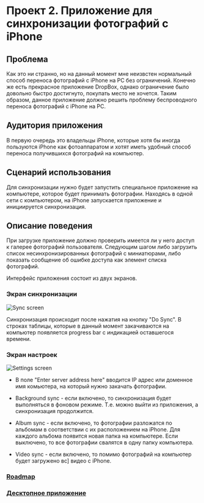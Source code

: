 Проект 2. Приложение для синхронизации фотографий с iPhone
=============

Проблема
-------------
Как это ни странно, но на данный момент мне неизвстен нормальный способ переноса фотографий с iPhone на PC без ограничений. Конечно же есть прекрасное приложение DropBox, однако ограничение было довольно быстро достигнуто, покупать место не хочется. Таким образом, данное приложение должно решить проблему беспроводного переноса фотографий с iPhone на PC.

Аудитория приложения
-------------
В первую очередь это владельцы iPhone, которые хотя бы иногда пользуются iPhone как фотоаппаратом и хотят иметь удобный способ переноса получившихся фотографий на компьютер.

Сценарий использования
-------------
Для синхронизации нужно будет запустить специальное приложение на компьютере, которое будет принимать фотографии. Находясь в одной сети с компьютером, на iPhone запускается приложение и инициируется синхронизация.

Описание поведения
-------------
При загрузке приложение должно проверить имеется ли у него доступ к галерее фотографий пользователя. Следующим шагом либо загрузить список несинхронизированных фотографий с миниатюрами, либо показать сообщение об ошибке доступа как элемент списка фотографий.

Интерфейс приложения состоит из двух экранов.

### Экран синхронизации

![Sync screen](https://raw.github.com/vitalidze/osx-project-2/master/sync-screen.png)

Синхронизация происходит после нажатия на кнопку "Do Sync". В строках таблицы, которые в данный момент закачиваются на компьютер появляется progress bar с индикацией оставшегося времени.

### Экран настроек

![Settings screen](https://raw.github.com/vitalidze/osx-project-2/master/settings-screen.png)

* В поле "Enter server address here" вводится IP адрес или доменное имя комьютера, на который нужно закачать фотографии.

* Background sync - если включено, то синхронизация будет выполняться в фоновом режиме. Т.е. можно выйти из приложения, а синхронизация продолжится.

* Album sync - если включено, то фотографии разложатся по альбомам в соответствии с их расположением на iPhone. Для каждого альбома появится новая папка на компьютере. Если выключено, то все фотографии свалятся в одну папку компьютера.

* Video sync - если включено, то помимо фотографий на компьютер будет загружено вс] видео с iPhone.

### [Roadmap](https://github.com/vitalidze/osx-project-2/wiki/Roadmap)

### [Десктопное приложение](https://github.com/vitalidze/CoolPhotoSyncServer)